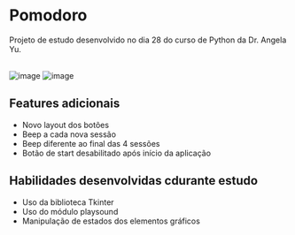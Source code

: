<h1>Pomodoro</h1>
Projeto de estudo desenvolvido no dia 28 do curso de Python da Dr. Angela Yu.<br><br>

![image](https://user-images.githubusercontent.com/101254285/193416351-2d2e4e48-b733-4c69-9387-b8b97bd81335.png)
![image](https://user-images.githubusercontent.com/101254285/193416366-35731399-82c5-4b42-92e3-9ae64971b20e.png)


<h2>Features adicionais</h2>
<ul>
<li> Novo layout dos botões </li>
<li> Beep a cada nova sessão </li>
<li> Beep diferente ao final das 4 sessões </li>
<li> Botão de start desabilitado após início da aplicação </li>
</ul>


<h2>Habilidades desenvolvidas cdurante estudo</h2>

<ul>
<li> Uso da biblioteca Tkinter </li>
<li> Uso do módulo playsound</li>
<li> Manipulação de estados dos elementos gráficos</li>
</ul>
